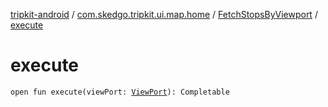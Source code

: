 [tripkit-android](../../index.md) / [com.skedgo.tripkit.ui.map.home](../index.md) / [FetchStopsByViewport](index.md) / [execute](./execute.md)

# execute

`open fun execute(viewPort: `[`ViewPort`](../-view-port/index.md)`): Completable`